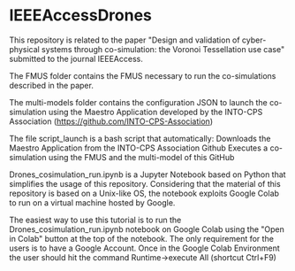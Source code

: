 # IEEEAccessDrones

This repository is related to the paper "Design and validation of cyber-physical systems through co-simulation: the Voronoi Tessellation use case" submitted to the journal IEEEAccess.

The FMUS folder contains the FMUS necessary to run the co-simulations described in the paper.

The multi-models folder contains the configuration JSON to launch the co-simulation using the Maestro Application developed by the INTO-CPS Association (https://github.com/INTO-CPS-Association)

The file script_launch is a bash script that automatically:
  Downloads the Maestro Application from the INTO-CPS Association Github
  Executes a co-simulation using the FMUS and the multi-model of this GitHub

  Drones_cosimulation_run.ipynb is a Jupyter Notebook based on Python that simplifies the usage of this repository.
Considering that the material of this repository is based on a Unix-like OS, the notebook exploits Google Colab to run on a virtual machine hosted by Google.

The easiest way to use this tutorial is to run the Drones_cosimulation_run.ipynb notebook on Google Colab using the "Open in Colab" button at the top of the notebook.
The only requirement for the users is to have a Google Account.
Once in the Google Colab Environment the user should hit the command Runtime->execute All (shortcut Ctrl+F9) 
